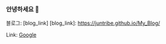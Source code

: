 ### 안녕하세요 👋
블로그: [blog_link]
[blog_link]: https://juntribe.github.io/My_Blog/

Link: [Google][googlelink]

[googlelink]: https://google.com "Go google"

<!--
**juntribe/juntribe** is a ✨ _special_ ✨ repository because its `README.md` (this file) appears on your GitHub profile.

Here are some ideas to get you started:

- 🔭 I’m currently working on ...
- 🌱 I’m currently learning ...
- 👯 I’m looking to collaborate on ...
- 🤔 I’m looking for help with ...
- 💬 Ask me about ...
- 📫 How to reach me: ...
- 😄 Pronouns: ...
- ⚡ Fun fact: ...
-->
